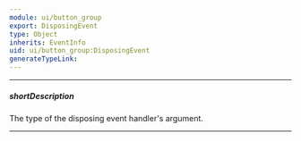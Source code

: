 ```yaml
---
module: ui/button_group
export: DisposingEvent
type: Object
inherits: EventInfo
uid: ui/button_group:DisposingEvent
generateTypeLink: 
---
```

---
##### shortDescription
The type of the disposing event handler's argument.

---
<!-- Description goes here -->
